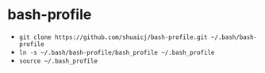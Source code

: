 # bash-profile

- `git clone https://github.com/shuaicj/bash-profile.git ~/.bash/bash-profile`
- `ln -s ~/.bash/bash-profile/bash_profile ~/.bash_profile`
- `source ~/.bash_profile`
